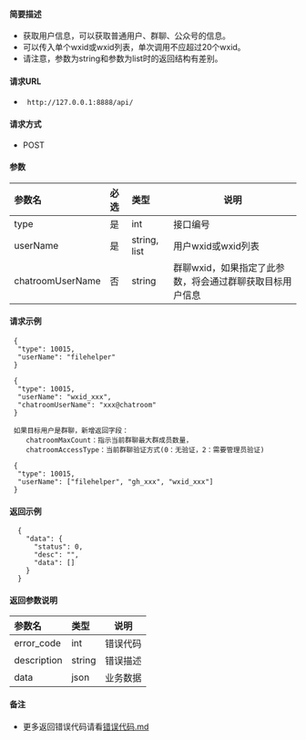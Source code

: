 
#### 简要描述

- 获取用户信息，可以获取普通用户、群聊、公众号的信息。
- 可以传入单个wxid或wxid列表，单次调用不应超过20个wxid。
- 请注意，参数为string和参数为list时的返回结构有差别。

#### 请求URL
- ` http://127.0.0.1:8888/api/`
  
#### 请求方式
- POST 

#### 参数

| 参数名              | 必选 | 类型           | 说明                             |   
|:-----------------|:---|:-------------|--------------------------------|   
| type             | 是  | int          | 接口编号                           |   
| userName         | 是  | string, list | 用户wxid或wxid列表                  |   
| chatroomUserName | 否  | string       | 群聊wxid，如果指定了此参数，将会通过群聊获取目标用户信息 |   

#### 请求示例

```
 {
  "type": 10015,
  "userName": "filehelper"
 } 
```

```
 {
  "type": 10015,
  "userName": "wxid_xxx",
  "chatroomUserName": "xxx@chatroom"
 }
 
 如果目标用户是群聊，新增返回字段：
    chatroomMaxCount：指示当前群聊最大群成员数量，
    chatroomAccessType：当前群聊验证方式(0：无验证，2：需要管理员验证)
```

```
 {
  "type": 10015,
  "userName": ["filehelper", "gh_xxx", "wxid_xxx"]
 } 
```

#### 返回示例 

``` 
  {
    "data": {
      "status": 0,
      "desc": "",
      "data": []
    }
  }
```

#### 返回参数说明 

| 参数名         | 类型     | 说明   |   
|:------------|:-------|------|   
| error_code  | int    | 错误代码 |   
| description | string | 错误描述 |   
| data        | json   | 业务数据 |   

#### 备注 

- 更多返回错误代码请看[错误代码.md](../错误代码.md)






